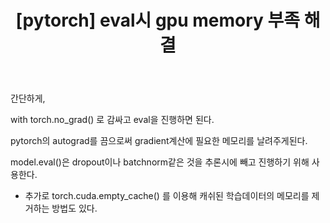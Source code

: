 ﻿---
title:  "[pytorch] eval시 gpu memory 부족 해결"
excerpt: "eval시 gpu memory 부족 해결"
toc: true
toc_sticky: true
header:
  teaser: /assets/images/logo.jpg

categories:
  - pytorch
tags:
  - pytorch

last_modified_at: 2021-08-23T09:06:00-05:00
---

간단하게,

with torch.no_grad() 로 감싸고 eval을 진행하면 된다.

pytorch의 autograd를 끔으로써 gradient계산에 필요한 메모리를 날려주게된다.

model.eval()은 dropout이나 batchnorm같은 것을 추론시에 빼고 진행하기 위해 사용한다.

+ 추가로 torch.cuda.empty_cache() 를 이용해 캐쉬된 학습데이터의 메모리를 제거하는 방법도 있다.